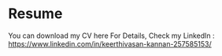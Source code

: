 # Resume

You can download my CV here
For Details, Check my LinkedIn : https://www.linkedin.com/in/keerthivasan-kannan-257585153/
